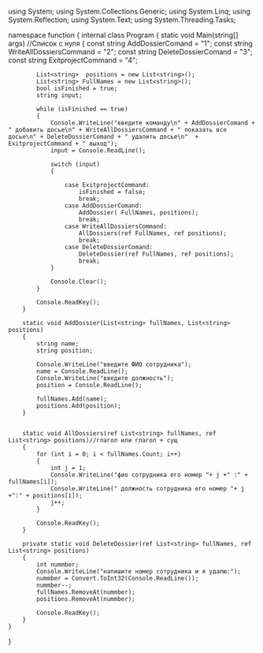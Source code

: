 using System;
using System.Collections.Generic;
using System.Linq;
using System.Reflection;
using System.Text;
using System.Threading.Tasks;

namespace function
{
    internal class Program
    {
        static void Main(string[] args) //Список с нуля
        {
            const string AddDossierComand = "1";
            const string WriteAllDossiersCommand = "2";
            const string DeleteDossierComand = "3";
            const string ExitprojectCommand = "4";

            List<string>  positions = new List<string>();
            List<string> FullNames = new List<string>();
            bool isFinished = true;
            string input;

            while (isFinished == true)
            {
                Console.WriteLine("введите команду\n" + AddDossierComand + " добавить досье\n" + WriteAllDossiersCommand + " показать все досье\n" + DeleteDossierComand + " удалить досье\n"  + ExitprojectCommand + " выход");
                input = Console.ReadLine();

                switch (input)
                {

                    case ExitprojectCommand:
                        isFinished = false;
                        break;
                    case AddDossierComand:
                        AddDossier( FullNames, positions);
                        break;
                    case WriteAllDossiersCommand:
                        AllDossiers(ref FullNames, ref positions);
                        break;
                    case DeleteDossierComand:
                        DeleteDossier(ref FullNames, ref positions);
                        break;
                }

                Console.Clear();
            }

            Console.ReadKey();
        }

        static void AddDossier(List<string> fullNames, List<string> positions)
        {
            string name;
            string position;

            Console.WriteLine("введите ФИО сотрудника");
            name = Console.ReadLine();
            Console.WriteLine("введите должность");
            position = Console.ReadLine();

            fullNames.Add(name);
            positions.Add(position);
        }


        static void AllDossiers(ref List<string> fullNames, ref List<string> positions)//глагол или глагол + сущ
        {
            for (int i = 0; i < fullNames.Count; i++)
            {
                int j = 1;
                Console.WriteLine("фио сотрудника его номер "+ j +" :" + fullNames[i]);
                Console.WriteLine(" должность сотрудника его номер "+ j +":" + positions[i]);
                j++;
            }

            Console.ReadKey();
        }

        private static void DeleteDossier(ref List<string> fullNames, ref List<string> positions)
        {
            int nummber;
            Console.WriteLine("напишите номер сотрудника и я удалю:");
            nummber = Convert.ToInt32(Console.ReadLine());
            nummber--;
            fullNames.RemoveAt(nummber);
            positions.RemoveAt(nummber);

            Console.ReadKey();
        }
    }
}
